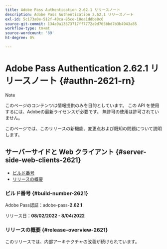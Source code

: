 ```yaml
---
title: Adobe Pass Authentication 2.62.1 リリースノート
description: Adobe Pass Authentication 2.62.1 リリースノート
exl-id: 5c173a0e-512f-40ca-85ce-10ea1ddbe8c6
source-git-commit: 134a9a13373717ff7772a9d765bbd7b3b4943a85
workflow-type: tm+mt
source-wordcount: '89'
ht-degree: 0%

---
```


# Adobe Pass Authentication 2.62.1 リリースノート {#authn-2621-rn}

>[!NOTE]
>
>このページのコンテンツは情報提供のみを目的としています。 この API を使用するには、Adobeの最新ライセンスが必要です。 無許可の使用は許可されていません。

このページでは、このリリースの新機能、変更点および既知の問題について説明します。

## サーバーサイドと Web クライアント {#server-side-web-clients-2621}

* [ビルド番号](#build-number-2621)
* [リリースの概要](#release-overview-2621)

### ビルド番号 {#build-number-2621}

Adobe Pass認証：adobe-pass-**2.62.1**

リリース日：**08/02/2022 - 8/04/2022**

### リリースの概要 {#release-overview-2621}

このリリースでは、内部アーキテクチャの改善が続けられています。
